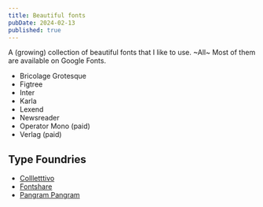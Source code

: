 ```yaml
---
title: Beautiful fonts
pubDate: 2024-02-13
published: true
---
```


A (growing) collection of beautiful fonts that I like to use. ~All~ Most of them are available on Google Fonts.

- Bricolage Grotesque
- Figtree
- Inter
- Karla
- Lexend
- Newsreader
- Operator Mono (paid)
- Verlag (paid)

## Type Foundries

- [Collletttivo](https://www.collletttivo.it)
- [Fontshare](https://www.fontshare.com)
- [Pangram Pangram](https://pangrampangram.com)
